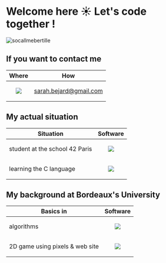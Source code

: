 # Welcome here ☀ Let's code together !

<p align="left"> <img src="https://komarev.com/ghpvc/?username=notmanyideasdev&label=Profile%20Visits%20%F0%9F%91%80&color=32d926&style=flat-square" alt="socallmebertille" /> </p>

## If you want to contact me

| Where  | How  |
| --- | --- |
| <p align="center"> <img src="https://skillicons.dev/icons?i=gmail" /></p> | sarah.bejard@gmail.com |

## My actual situation

| Situation | Software |
| --- | --- |
| student at the school 42 Paris | <p align="center"><img src="https://skillicons.dev/icons?i=git,github,vim,vscode" /></p> |
| learning the C language | <p align="center"><img src="https://skillicons.dev/icons?i=c" /></p> |

## My background at Bordeaux's University

| Basics in | Software |
| --- | --- |
| algorithms | <p align="center"><img src="https://skillicons.dev/icons?i=python" /></p> |
| 2D game using pixels & web site | <p align="center"><img src="https://skillicons.dev/icons?i=atom,js,html,css" /></p> |

<!--
**socallmebertille/socallmebertille** is a ✨ _special_ ✨ repository because its `README.md` (this file) appears on your GitHub profile.

Here are some ideas to get you started:

- 🔭 I’m currently working on ...
- 🌱 I’m currently learning ...
- 👯 I’m looking to collaborate on ...
- 🤔 I’m looking for help with ...
- 💬 Ask me about ...
- 📫 How to reach me: ...
- 😄 Pronouns: ...
- ⚡ Fun fact: ...
-->
